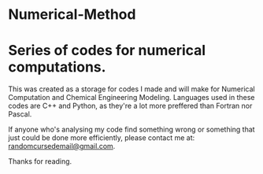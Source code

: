 # Numerical-Method
Series of codes for numerical computations.
===========================================
This was created as a storage for codes I made and will make for Numerical Computation and Chemical Engineering Modeling.
Languages used in these codes are C++ and Python, as they're a lot more preffered than Fortran nor Pascal.

If anyone who's analysing my code find something wrong or something that just could be done more efficiently,
please contact me at: randomcursedemail@gmail.com.

Thanks for reading.
